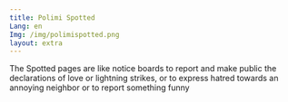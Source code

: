 ```yaml
---
title: Polimi Spotted
Lang: en
Img: /img/polimispotted.png
layout: extra
---
```

The Spotted pages are like notice boards to report and make public the declarations of love or lightning strikes, or to express hatred towards an annoying neighbor or to report something funny
